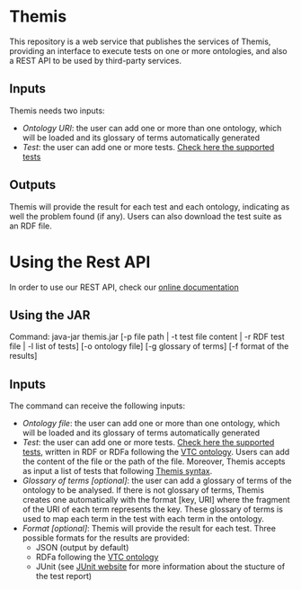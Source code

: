 # Themis 

This repository is a web service that publishes the services of Themis, providing an interface to execute tests on one or more ontologies, and also a REST API to be used by third-party services.

## Inputs
Themis needs two inputs:
* *Ontology URI*: the user can add one or more than one ontology, which will be loaded and its glossary of terms automatically generated
* *Test*: the user can add one or more tests. [Check here the supported tests](http://themis.linkeddata.es/tests-info.html)


## Outputs
Themis will provide the result for each test and each ontology, indicating as well the problem found (if any). Users can also download the test suite as an RDF file.

# Using the Rest API
In order to use our REST API, check our [online documentation](http://themis.linkeddata.es/swagger-ui/index.html) 

## Using the JAR 
Command:  java-jar themis.jar [-p file path | -t test file content | -r RDF test file | -l list of tests] [-o ontology file] [-g glossary of terms]  [-f format of the results]

## Inputs
The command can receive the following inputs:
* *Ontology file*: the user can add one or more than one ontology, which will be loaded and its glossary of terms automatically generated
* *Test*: the user can add one or more tests. [Check here the supported tests](http://themis.linkeddata.es/tests-info.html),  written in RDF or RDFa following the [VTC ontology](https://w3id.org/def/vtc#). Users can add the content of the file or the path of the file.  Moreover, Themis accepts as input a list of tests that following  [Themis syntax](http://themis.linkeddata.es/tests-info.html).
* *Glossary of terms [optional]*: the user can add a glossary of terms of the ontology to be analysed. If there is not glossary of terms, Themis creates one automatically with the format [key, URI] where the fragment of the URI of each term represents the key. These glossary of terms is used to map each term in the test with each term in the ontology. 
* *Format [optional]*: Themis will provide the result for each test. Three possible formats for the results are provided:
  * JSON (output by default)
  * RDFa following the  [VTC ontology](https://w3id.org/def/vtc#)
  * JUnit (see [JUnit website](https://junit.org/junit4/) for more information about the stucture of the test report)
